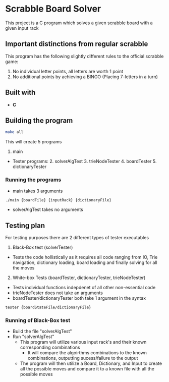 # Scrabble Board Solver

This project is a C program which solves a given scrabble board with a given input rack

## Important distinctions from regular scrabble

This program has the following slightly different rules to the official scrabble game:

1. No individual letter points, all letters are worth 1 point
2. No additional points by achieving a BINGO (Placing 7-letters in a turn)

## Built with

- **C**

## Building the program

```bash
make all
```

This will create 5 programs

1. main

- Tester programs:
  2. solverAlgTest
  3. trieNodeTester
  4. boardTester
  5. dictionaryTester

### Running the programs

- main takes 3 arguments

```bash
./main {boardFile} {inputRack} {dictionaryFile}
```

- solverAlgTest takes no arguments

## Testing plan

For testing purposes there are 2 different types of tester executables

1. Black-Box test (solverTester)

- Tests the code hollistically as it requires all code ranging from IO, Trie navigation, dictionary loading, board loading and finally solving for all the moves

2. White-box Tests (boardTester, dictionaryTester, trieNodeTester)

- Tests individual functions indepdenet of all other non-essential code
- trieNodeTester does not take an arguments
- boardTester/dictionaryTester both take 1 argument in the syntax

```bash
tester {boardStateFile/dictionaryFile}
```

### Running of Black-Box test

- Build the file "solverAlgTest"
- Run "solverAlgTest"
  - This program will utilize various input rack's and their known corresponding combinations
    - It will compare the algoirthms combinations to the known combinations, outputting sucess/failure to the output
  - The program will then utilize a Board, Dictionary, and Input to create all the possible moves and compare it to a known file with all the possible moves
